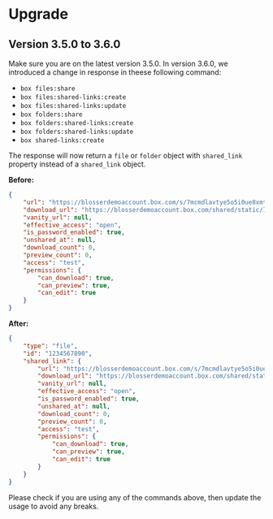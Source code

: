 # Upgrade

## Version 3.5.0 to 3.6.0

Make sure you are on the latest version 3.5.0.
In version 3.6.0, we introduced a change in response in theese following command:

- `box files:share`
- `box files:shared-links:create`
- `box files:shared-links:update`
- `box folders:share`
- `box folders:shared-links:create`
- `box folders:shared-links:update`
- `box shared-links:create`

The response will now return a `file` or `folder` object with `shared_link` property instead of a `shared_link` object.

**Before:**
```json
{
    "url": "https://blosserdemoaccount.box.com/s/7mcmdlavtye5o5i0ue8xmtwh2sx5bv8p",
    "download_url": "https://blosserdemoaccount.box.com/shared/static/7mcmdlavtye5o5i0ue8xmtwh2sx5bv8p.png",
    "vanity_url": null,
    "effective_access": "open",
    "is_password_enabled": true,
    "unshared_at": null,
    "download_count": 0,
    "preview_count": 0,
    "access": "test",
    "permissions": {
        "can_download": true,
        "can_preview": true,
        "can_edit": true
    }
}
```

**After:**
```json 
{
    "type": "file",
    "id": "1234567890",
    "shared_link": {
        "url": "https://blosserdemoaccount.box.com/s/7mcmdlavtye5o5i0ue8xmtwh2sx5bv8p",
        "download_url": "https://blosserdemoaccount.box.com/shared/static/7mcmdlavtye5o5i0ue8xmtwh2sx5bv8p.png",
        "vanity_url": null,
        "effective_access": "open",
        "is_password_enabled": true,
        "unshared_at": null,
        "download_count": 0,
        "preview_count": 0,
        "access": "test",
        "permissions": {
            "can_download": true,
            "can_preview": true,
            "can_edit": true
        }
    }
}
```

Please check if you are using any of the commands above, then update the usage to avoid any breaks.